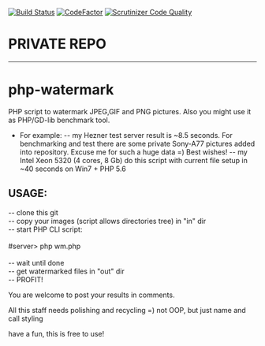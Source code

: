 [![Build Status](https://travis-ci.org/far-rainbow/php-watermark.svg?branch=master)](https://travis-ci.org/far-rainbow/php-watermark)
[![CodeFactor](https://www.codefactor.io/repository/github/far-rainbow/php-watermark/badge)](https://www.codefactor.io/repository/github/far-rainbow/php-watermark)
[![Scrutinizer Code Quality](https://scrutinizer-ci.com/g/far-rainbow/php-watermark/badges/quality-score.png?b=master)](https://scrutinizer-ci.com/g/far-rainbow/php-watermark/?branch=master)
# PRIVATE REPO
--------------
# php-watermark
PHP script to watermark JPEG,GIF and PNG pictures.
Also you might use it as PHP/GD-lib benchmark tool.
- For example:
-- my Hezner test server result is ~8.5 seconds. For benchmarking and test there are some private Sony-A77 pictures added into repository. Excuse me for such a huge data =) Best wishes!
-- my Intel Xeon 5320 (4 cores, 8 Gb) do this script with current file setup in ~40 seconds on Win7 + PHP 5.6

## USAGE:
<p>
-- clone this git <br>
-- copy your images (script allows directories tree) in "in" dir<br>
-- start PHP CLI script:<br>
<br>
		#server> php wm.php  <br>
<br>
-- wait until done<br>
-- get watermarked files in "out" dir<br>
-- PROFIT!<br>
</p>

You are welcome to post your results in comments.

All this staff needs polishing and recycling =) not OOP, but just name and call styling

have a fun, this is free to use!
